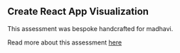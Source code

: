## Create React App Visualization

This assessment was bespoke handcrafted for madhavi.

Read more about this assessment [here](https://react.eogresources.com)
